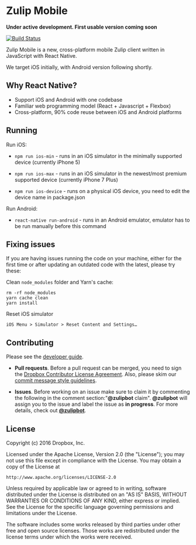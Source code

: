 # Zulip Mobile
**Under active development. First usable version coming soon**

[![Build Status](https://travis-ci.org/zulip/zulip-mobile.svg?branch=master)](https://travis-ci.org/zulip/zulip-mobile)


Zulip Mobile is a new, cross-platform mobile Zulip client written in
JavaScript with React Native.

We target iOS initially, with Android version following shortly.

## Why React Native?

* Support iOS and Android with one codebase
* Familiar web programming model (React + Javascript + Flexbox)
* Cross-platform, 90% code reuse between iOS and Android platforms

## Running

Run iOS:

* `npm run ios-min` - runs in an iOS simulator in the minimally supported device
(currently iPhone 5)

* `npm run ios-max` - runs in an iOS simulator in the newest/most premium
supported device (currently iPhone 7 Plus)

* `npm run ios-device` - runs on a physical iOS device, you need to edit the
device name in package.json

Run Android:

* `react-native run-android` - runs in an Android emulator, emulator has to be
run manually before this command

## Fixing issues

If you are having issues running the code on your machine, either for the first time or after updating an outdated code with the latest, please try these:

Clean `node_modules` folder and Yarn's cache:

```
rm -rf node_modules
yarn cache clean
yarn install
```

Reset iOS simulator

```
iOS Menu > Simulator > Reset Content and Settings…
```

## Contributing

Please see the
[developer guide](https://github.com/zulip/zulip-mobile/tree/master/docs/developer-guide.md).

* **Pull requests**. Before a pull request can be merged, you need to
sign the [Dropbox Contributor License Agreement][cla]. Also,
please skim our [commit message style guidelines][doc-commit-style].

[cla]: https://opensource.dropbox.com/cla/
[doc-commit-style]: http://zulip.readthedocs.io/en/latest/code-style.html#commit-messages

* **Issues**. Before working on an issue make sure to claim it by commenting 
the following in the comment section:"**@zulipbot** claim". **@zulipbot** will 
assign you to the issue and label the issue as **in progress**. For more 
details, check out [**@zulipbot**](https://github.com/zulip/zulipbot).

## License

Copyright (c) 2016 Dropbox, Inc.

Licensed under the Apache License, Version 2.0 (the "License");
you may not use this file except in compliance with the License.
You may obtain a copy of the License at

    http://www.apache.org/licenses/LICENSE-2.0

Unless required by applicable law or agreed to in writing, software
distributed under the License is distributed on an "AS IS" BASIS,
WITHOUT WARRANTIES OR CONDITIONS OF ANY KIND, either express or implied.
See the License for the specific language governing permissions and
limitations under the License.

The software includes some works released by third parties under other
free and open source licenses. Those works are redistributed under the
license terms under which the works were received.
